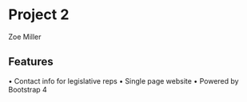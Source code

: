 # Project 2

Zoe Miller

## Features

• Contact info for legislative reps
• Single page website
• Powered by Bootstrap 4